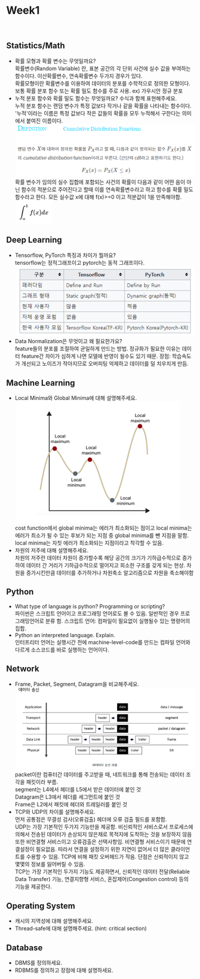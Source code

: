 # Week1  
<br>

## Statistics/Math  
* 확률 모형과 확률 변수는 무엇일까요?  
확률변수(Random Variable) 란, 표본 공간의 각 단위 사건에 실수 값을 부여하는 함수이다. 이산확률변수, 연속확률변수 두가지 경우가 있다.  
확률모형이란 확률변수를 이용하여 데이터의 분포를 수학적으로 정의한 모형이다. 보통 확률 분포 함수 또는 확률 밀도 함수를 주로 사용. ex) 가우시안 정규 분포  
* 누적 분포 함수와 확률 밀도 함수는 무엇일까요? 수식과 함께 표현해주세요.  
누적 분포 함수는 랜덤 변수가 특정 값보다 작거나 같을 확률을 나타내는 함수이다. '누적'이라는 이름은 특정 값보다 작은 값들의 확률을 모두 누적해서 구한다는 의미에서 붙여진 이름이다.
![](2021-09-24-13-29-33.png)  
확률 변수가 임의의 실수 집합에 포함되는 사건의 확률이 다음과 같이 어떤 음이 아닌 함수의 적분으로 주어진다고 할때 이를 연속확률변수라고 하고 함수를 확률 밀도 함수라고 한다. 모든 실수값 x에 대해 f(x)>=0 이고 적분값이 1을 만족해야함. 
![](2021-09-24-13-32-10.png)
## Deep Learning  
* Tensorflow, PyTorch 특징과 차이가 뭘까요?  
tensorflow는 정적그래프이고 pytorch는 동적 그래프이다.  
![](2021-09-24-13-39-24.png)
* Data Normalization은 무엇이고 왜 필요한가요?  
feature들의 분포를 조절하여 균일하게 만드는 방법. 정규화가 필요한 이유는 데이터 feature간 차이가 심하게 나면 모델에 반영이 될수도 있기 때문. 장점: 학습속도가 개선되고 노이즈가 작아지므로 오버피팅 억제하고 데이터를 덜 치우치게 만듬.  

## Machine Learning  
* Local Minima와 Global Minima에 대해 설명해주세요.  
![](2021-09-24-13-33-42.png)  
cost function에서 global minima는 에러가 최소화되는 점이고 local minima는 에러가 최소가 될 수 있는 후보가 되는 지점 중 global minima를 뺀 지점을 말함. local minima는 자칫 에러가 최소화되는 지점이라고 착각할 수 있음.  
* 차원의 저주에 대해 설명해주세요.  
차원의 저주란 데이터 차원이 증가할수록 해당 공간의 크기가 기하급수적으로 증가하여 데이터 간 거리가 기하급수적으로 멀어지고 희소한 구조를 갖게 되는 현상. 차원을 증가시킨만큼 데이터를 추가하거나 차원축소 알고리즘으로 차원을 축소해야함  
## Python  
* What type of language is python? Programming or scripting?  
파이썬은 스크립트 언어이고 프로그래밍 언어로도 볼 수 있음. 일반적인 경우 프로그래밍언어로 분류 함. 스크립트 언어: 컴파일이 필요없이 실행될수 있는 명령어의 집합.  
* Python an interpreted language. Explain.  
인터프리터 언어는 실행시간 전에 machine-level-code를 만드는 컴파일 언어와 다르게 소스코드를 바로 실행하는 언어이다.  
## Network
* Frame, Packet, Segment, Datagram을 비교해주세요.  
![](2021-09-24-13-44-44.png)  
packet이란 컴퓨터간 데이터를 주고받을 때, 네트워크를 통해 전송되는 데이터 조각을 패킷이라 부름.  
segment는 L4에서 헤더를 L5에서 받은 데이터에 붙인 것  
Datagram은 L3에서 헤더를 세그먼트에 붙인 것  
Frame은 L2에서 패킷에 헤더와 트레일러를 붙인 것  
* TCP와 UDP의 차이를 설명해주세요.  
먼저 공통점은 무결성 검사(오류검출) 헤더에 오류 검출 필드를 포함함.  
UDP는 가장 기본적인 두가지 기능만을 제공함. 비신뢰적인 서비스로서 프로세스에 의해서 전송된 데이터가 손상되지 않은채로 목적지에 도착하는 것을 보장하지 않음 또한 비연결형 서비스이고 오류검출은 선택사항임. 비연결형 서비스이기 때문에 연결설정이 필요없음. 따라서 연결을 설정하기 위한 지연이 없어서 더 많은 클라이언트를 수용할 수 있음. TCP에 비해 패킷 오버헤드가 작음. 단점은 신뢰적이지 않고 몇몇의 정보를 잃어버릴 수 있음.  
TCP는 가장 기본적인 두가지 기능도 제공하면서, 신뢰적인 데이터 전달(Reliable Data Transfer) 기능, 연결지향형 서비스, 혼잡제어(Congestion control) 등의 기능을 제공한다.
## Operating System  
* 캐시의 지역성에 대해 설명해주세요.  
* Thread-safe에 대해 설명해주세요. (hint: critical section)  

## Database  
* DBMS를 정의하세요.  
* RDBMS를 정의하고 장점에 대해 설명하세요.  